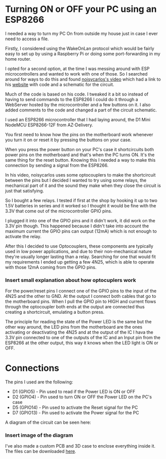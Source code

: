 # Turning ON or OFF your PC using an ESP8266

I needed a way to turn my PC On from outside my house just in case I ever need to access a file.

Firstly, I considered using the WakeOnLan protocol which would be fairly easy to set up by using a Raspberry Pi or doing some port-forwarding in my home router.

I opted for a second option, at the time I was messing around with ESP microcontrollers and wanted to work with one of those. So I searched around for ways to do this and found [noisycarlos's video](https://www.youtube.com/watch?v=rV2b7UrGHbk&t=4s) which had a link to his [website](https://noisycarlos.com/project/how-to-turn-your-computer-on-and-off-remotely/) with code and a schematic for the circuit.

Much of the code is based on his code. I tweaked it a bit so instead of having to send commands to the ESP8266 I could do it through a WebServer hosted by the microcontroller and a few buttons on it. I also added comments to the code and changed a part of the circuit schematic.

I used an ESP8266 microcontroller that I had laying around, the D1 Mini NodeMCU ESP8266-12F from AZ-Delivery.

You first need to know how the pins on the motherboard work whenever you turn it on or reset it by pressing the buttons on your case.

When you press the power button on your PC's case it shortcircuits both power pins on the motherboard and that's when the PC turns ON. It's the same thing for the reset button. Knowing this I needed a way to make this connection by sending a signal from the ESP8266.

In his video, noisycarlos uses some optocouplers to make the shortcircuit between the pins but I decided I wanted to try using some relays, the mechanical part of it and the sound they make when they close the circuit is just that satisfying.

So I bought a few relays. I tested if first at the shop by hooking it up to two 1.5V batteries in series and it worked so I thought it would be fine with the 3.3V that come out of the microcontroller GPIO pins.

I plugged it into one of the GPIO pins and it didn't work, it did work on the 3.3V pin though. This happened because I didn't take into account the maximum current the GPIO pins can output (12mA) which is not enough to activate the relay.

After this I decided to use Optocouplers, these components are typically used in low power applications, and due to their non-mechanical nature they're usually longer lasting than a relay. Searching for one that would fit my requirements I ended up getting a few 4N25, which is able to operate with those 12mA coming from the GPIO pins.

### Insert small explanation about how optocuplers work

For the power/reset pins I connect one of the GPIO pins to the input of the 4N25 and the other to GND. At the output I connect both cables that go to the motherboard pins. When I pull the GPIO pin to HIGH and current flows through the optocoupler both ends at the output are connected thus creating a shortcircuit, emulating a button press.

The principle for reading the state of the Power LED is the same but the other way around, the LED pins from the motherboard are the ones activating or deactivating the 4N25 and at the output of the IC I hava the 3.3V pin connected to one of the outputs of the IC and an Input pin from the ESP8266 at the other output, this way it knows when the LED light is ON or OFF.

# Connections

The pins I used are the following:
* D1 (GPIO5)  -  Pin used to read if the Power LED is ON or OFF
* D2 (GPIO4)  -  Pin used to turn ON or OFF the Power LED on the PC's case
* D5 (GPIO14) -  Pin used to activate the Reset signal for the PC
* D7 (GPIO13) -  Pin used to activate the Power signal for the PC

A diagram of the circuit can be seen here:

### Insert image of the diagram

I've also made a custom PCB and 3D case to enclose everything inside it. The files can be downloaded [here](http://proyectosclase.duckdns.org).

